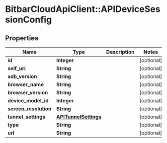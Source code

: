 # BitbarCloudApiClient::APIDeviceSessionConfig

## Properties
Name | Type | Description | Notes
------------ | ------------- | ------------- | -------------
**id** | **Integer** |  | [optional] 
**self_uri** | **String** |  | [optional] 
**adb_version** | **String** |  | [optional] 
**browser_name** | **String** |  | [optional] 
**browser_version** | **String** |  | [optional] 
**device_model_id** | **Integer** |  | [optional] 
**screen_resolution** | **String** |  | [optional] 
**tunnel_settings** | [**APITunnelSettings**](APITunnelSettings.md) |  | [optional] 
**type** | **String** |  | [optional] 
**url** | **String** |  | [optional] 

